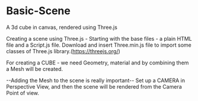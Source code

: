 # Basic-Scene
A 3d cube in canvas, rendered using Three.js

Creating a scene using Three.js - 
                                Starting with the base files - a plain HTML file and a Script.js file. 
Download and insert Three.min.js file to import some classes of Three.js library.(https://threejs.org/)

For creating a CUBE - 
we need Geometry, material and by combining them a Mesh will be created.

--Adding the Mesh to the scene is really important--
Set up a CAMERA in Perspective View, and then the scene will be rendered from the Camera Point of view.

